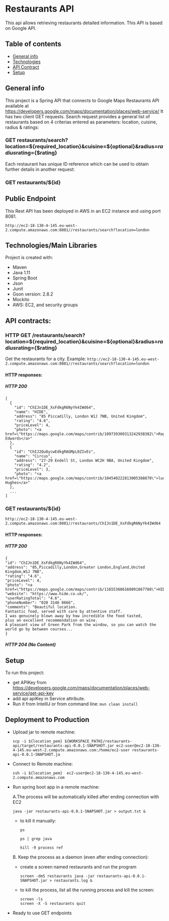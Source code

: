 # Restaurants API
This api allows retrieving restaurants detailed information. This API is based on Google API.
## Table of contents
* [General info](#general-info)
* [Technologies](#technologies)
* [API Contract](#api-contract)
* [Setup](#setup)

## General info
This project is a Spring API that connects to Google Maps Restaurants API available at https://developers.google.com/maps/documentation/places/web-service/
It has two client GET requests.
Search request provides a general list of restaurants based on 4 criterias entered as parameters:
location, cuisine, radius & ratings:
### GET restaurants/search?location=${required_location}&cuisine=${optional}&radius=${radius}$rating={$rating}
Each restaurant has unique ID reference which can be used to obtain further details in another request:
### GET restaurants/${id}



## Public Endpoint
This Rest API has been deployed in AWS in an EC2 instance and using port 8081.

``
http://ec2-18-130-4-145.eu-west-2.compute.amazonaws.com:8081//restaurants/search?location=london
``

## Technologies/Main Libraries
Project is created with:

* Maven
* Java 1.11
* Spring Boot
* Json 
* Junit
* Gson version: 2.8.2
* Mockito
* AWS: EC2, and security groups

## API contracts:
### HTTP GET /restaurants/search?location=${required_location}&cuisine=${optional}&radius=${radius}$rating={$rating}
Get the restaurants for a city.
Example:
``
http://ec2-18-130-4-145.eu-west-2.compute.amazonaws.com:8081//restaurants/search?location=london
``

#### HTTP responses:
##### HTTP 200
```
[
  {
    "id": "ChIJn1DE_XsFdkgR6NyYk4IWd64",
    "name": "HIDE",
    "address": "85 Piccadilly, London W1J 7NB, United Kingdom",
    "rating": "4.6",
    "priceLevel": 4,
    "photo": "<a href=\"https://maps.google.com/maps/contrib/109739309313242938382\">Rog Edwards</a>"
  },
  {
    "id": "ChIJ2Qu8ycwEdkgRAGMpL0ZIvEs",
    "name": "Circus",
    "address": "27-29 Endell St, London WC2H 9BA, United Kingdom",
    "rating": "4.2",
    "priceLevel": 3,
    "photo": "<a href=\"https://maps.google.com/maps/contrib/104540222813005388870\">lucy Hughes</a>"
  },
  ...
] 
```
### GET restaurants/${id}
``
http://ec2-18-130-4-145.eu-west-2.compute.amazonaws.com:8081//restaurants/ChIJn1DE_XsFdkgR6NyYk4IWd64
``
#### HTTP responses:
##### HTTP 200

```
{
"id": "ChIJn1DE_XsFdkgR6NyYk4IWd64",
"address": "85,Piccadilly,London,Greater London,England,United Kingdom,W1J 7NB",
"rating": "4.6",
"priceLevel": 4,
"photo": "<a href=\"https://maps.google.com/maps/contrib/116553686160891867788\">HIDE</a>",
"website": "https://www.hide.co.uk/",
"userRatingTotal": "4.6",
"phoneNumber": "020 3146 8666",
"comments": "Beautiful location. 
Fantastic food, served with care by attentive staff.
I was genuinely blown away by how incredible the food tasted,
plus an excellent recommendation on wine. 
A pleasant view of Green Park from the window, so you can watch the world go by between courses...
}
```


##### HTTP 204 (No Content)

## Setup
To run this project:

* get APIKey from https://developers.google.com/maps/documentation/places/web-service/get-api-key
* add api apiKey in Service attribute.
* Run it from IntellIJ or from command line:
  `mvn clean install`

## Deployment to Production

* Upload jar to remote machine:
  
  `
  scp -i ${location_pem} ${WORKSPACE_PATH}/restaurants-api/target/restaurants-api-0.0.1-SNAPSHOT.jar ec2-user@ec2-18-130-4-145.eu-west-2.compute.amazonaws.com:/home/ec2-user
  restaurants-api-0.0.1-SNAPSHOT.ja
  `
* Connect to Remote machine:
  
  `ssh -i ${location_pem}  ec2-user@ec2-18-130-4-145.eu-west-2.compute.amazonaws.com`

* Run spring boot app in a remote machine:
  
  A.The process will be automatically killed after ending connection with EC2
  
  `java -jar restaurants-api-0.0.1-SNAPSHOT.jar > output.txt &`
    * to kill it manually:
      
      `ps`
      
      `ps | grep java`  
      
      `kill -9 process ref`
      
  B. Keep the process as a daemon (even after ending connection):
    * create a screen named restaurants and run the program
      
       `screen -dmS restaurants java -jar restaurants-api-0.0.1-SNAPSHOT.jar > restaurants.log &
       `
    * to kill the process, list all the running process and kill the screen:
      
      `screen -ls
      `  
      `screen -X -S restaurants quit`
  
* Ready to use GET endpoints
